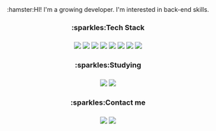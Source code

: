 <div align="center">:hamster:HI! I'm a growing developer. I'm interested in back-end skills.</div>
<div align="center">
<h3>:sparkles:Tech Stack<h3>
  
<img src="https://img.shields.io/badge/java-007396?style=square&logo=java&logoColor=white">
<img src="https://img.shields.io/badge/spring-6DB33F?style=square&logo=spring&logoColor=white">
<img src="https://img.shields.io/badge/springboot-6DB33F?style=square&logo=springboot&logoColor=white">   

<img src="https://img.shields.io/badge/jquery-0769AD?style=square&logo=jquery&logoColor=white">
<img src="https://img.shields.io/badge/javascript-F7DF1E?style=square&logo=javascript&logoColor=black">   

<img src="https://img.shields.io/badge/Apache%20CouchDB-E42528?style=square&logo=Apache%20CouchDB&logoColor=white">
<img src="https://img.shields.io/badge/mysql-4479A1?style=square&logo=mysql&logoColor=white">
<img src="https://img.shields.io/badge/python-3776AB?style=square&logo=python&logoColor=white">

<h3>:sparkles:Studying<h3>
   <img src="https://img.shields.io/badge/jpa-007396?style=square&logo=java&logoColor=white">
   <img src="https://img.shields.io/badge/Junit-25A162?style=square&logo=JUnit5&logoColor=white">
   
<h3>:sparkles:Contact me<h3>
  <a href="https://happylsm76.tistory.com" target="_blank"><img src="https://img.shields.io/badge/Blogger-64BC4B?style=square&logo=Blogger&logoColor=white"/></a>
  <a href="mailto:﻿"happylsm76@gmail.com" target="_blank"><img src="https://img.shields.io/badge/Gmail-EA4335?style=square&logo=Gmail&logoColor=white"/></a>
  
</div>
